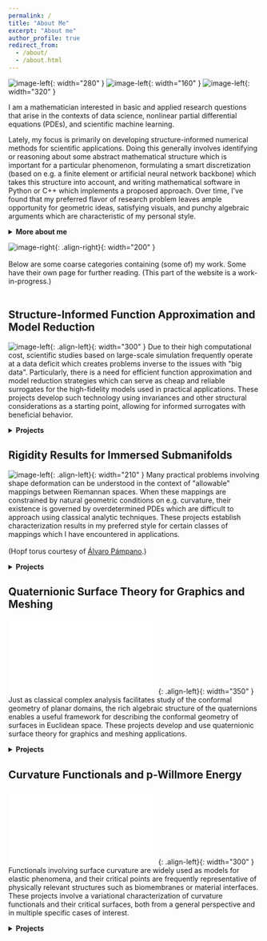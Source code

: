 ```yaml
---
permalink: /
title: "About Me"
excerpt: "About me"
author_profile: true
redirect_from:
  - /about/
  - /about.html
---
```

<!-- ![image-center](/images/frontpage.jpg){: .align-center} -->
<!-- ![Alt Text](/files/gifs/knotFandB.gif) -->

<!-- ![image-left](/images/me.png){: width="400" } ![image-right](/files/gifs/knotFandB.gif){: width="300" } -->

![image-left](/images/me_over_gorge.jpg){: width="280" } ![image-left](/images/me_w_sunglasses.jpg){: width="160" } ![image-left](/images/me.png){: width="320" }

<!-- ![image-left](/images/me.png){: width="300" } ![image-left](/images/me_w_sunglasses.jpg){: width="200" } ![image-right](/files/gifs/knotFandB.gif){: width="200" } -->

I am a mathematician interested in basic and applied research questions that arise in the contexts of data science, nonlinear partial differential equations (PDEs), and scientific machine learning.
<!-- {: .notice--success} -->

Lately, my focus is primarily on developing structure-informed numerical methods for scientific applications.  Doing this generally involves identifying or reasoning about some abstract mathematical structure which is important for a particular phenomenon, formulating a smart discretization (based on e.g. a finite element or artificial neural network backbone) which takes this structure into account, and writing mathematical software in Python or C++ which implements a proposed approach.  Over time, I've found that my preferred flavor of research problem leaves ample opportunity for geometric ideas, satisfying visuals, and punchy algebraic arguments which are characteristic of my personal style.

<details markdown="1"><summary><b>More about me</b></summary>
{: .notice--info}

A differential geometer by training, I received my PhD from Texas Tech University under the guidance of <a href="http://www.math.ttu.edu/~mtoda/">Magdalena Toda</a>, with co-advisors <a href="http://www.math.ttu.edu/~eaulisa/">Eugenio Aulisa</a> and <a href="https://www.math.uci.edu/~hungtt1/">Hung Tran</a>. At this time, I applied techniques from Riemannian geometry, variational calculus, and differential topology to study functionals involving surface curvature, with the ultimate goal of understanding their extrema. Moreover, I was (and still am) interested in understanding the possible immersions of a given topological space inside another, including what configurations are "preferred" (usually energy-minimizing) in this case.  I also spent quite a bit of time thinking about the computational modeling of geometric objects, sparking a standing interest in computer graphics which can be seen in the various simulation videos found on the <a href="/gallery/">Gallery</a> page.

Catalyzed by an NSF internship at Oak Ridge National Lab (featured [here!](https://orise.orau.gov/nsf-msgi/profiles/gruber.html)) toward the end of graduate school where I worked with <a href="https://sites.google.com/site/robertbridgeshomepage/">Robert Bridges</a>, I became involved post-PhD in scientific algorithm development for dimension reduction, function approximation, and the reduced-order modeling of PDEs.  This led to a postdoctoral appointment with <a href="https://people.sc.fsu.edu/~mgunzburger/">Max Gunzburger</a> at FSU working on data-driven strategies for predictive tasks related to ocean modeling.  At the same time as my application-driven interests were shifting, my purer "side project" work also moved in the direction of rigidity results for geometric objects constrained by curvature conditions.  Now, I maintain active interests in several areas of mathematics, computer science, and engineering.

<!-- Lately, my focus is primarily on developing structure-informed numerical methods for scientific applications.  Doing this generally involves identifying/reasoning about some abstract mathematical structure which is important for a particular phenomenon, formulating a smart discretization (based on e.g. a finite element or artificial neural network backbone) which takes this structure into account, and writing mathematical software in Python or C++ which implements the proposed discretization.  Over time, I've found that my preferred "flavor" of research problem creates ample opportunity for algebraic reasoning, flashy visuals, and short "punchy" arguments which are characteristic of my personal style.

<br><br> -->

Broad research keywords which tend to interest me include: scientific machine learning, computational and discrete geometry, conservation laws, reduced-order modeling, manifold learning, harmonic maps, surface immersions, and integrability problems.  A more detailed description of my interests can be found in my <a href="/files/Research_Statement.pdf">academic research statement</a> (current as of 9/21).

</details>


![image-right](/files/gifs/knotFandB.gif){: .align-right}{: width="200" } <br><br> Below are some coarse categories containing (some of) my work. Some have their own page for further reading.  (This part of the website is a work-in-progress.) <br><br>


Structure-Informed Function Approximation and Model Reduction
-----
![image-left](/images/GCNN_recon2.png){: .align-left}{: width="300" } Due to their high computational cost, scientific studies based on large-scale simulation frequently operate at a data deficit which creates problems inverse to the issues with "big data".  Particularly, there is a need for efficient function approximation and model reduction strategies which can serve as cheap and reliable surrogates for the high-fidelity models used in practical applications.  These projects develop such technology using invariances and other structural considerations as a starting point, allowing for informed surrogates with beneficial behavior.

<details markdown="1"><summary><b>Projects</b></summary>
{: .notice}

### Energetically Consistent Model Reduction for Metriplectic Systems  [Preprint](https://arxiv.org/abs/2204.08049#){: .btn .btn--info .btn--small}{: .align-right}
![image-left](/images/gas_containers_FOMs.png){: .align-left}{: width="275" } **Abstract:** The metriplectic formalism is useful for describing complete dynamical systems which conserve energy and produce entropy.  This creates challenges for model reduction, as the elimination of high-frequency information will generally not preserve the metriplectic structure which governs long-term stability of the system.  Based on proper orthogonal decomposition, a provably convergent metriplectic reduced-order model is formulated which is guaranteed to maintain the algebraic structure necessary for energy conservation and entropy formation.  Numerical results on benchmark problems show that the proposed method is remarkably stable, leading to improved accuracy over long time scales at a moderate increase in cost over naive methods.  
<br>
(Joint with [Max Gunzburger](https://people.sc.fsu.edu/~mgunzburger/), [Lili Ju](https://people.math.sc.edu/ju/), and [Zhu Wang](https://people.math.sc.edu/wangzhu/).)
{: .notice--info}

### Comparing Neural Architectures for Reduced-Order Modeling  [Read More.](/autoencoder-rom/){: .btn .btn--info .btn--small}{: .align-right}
![image-left](/images/gcnnRom.pdf){: .align-left}{: width="300" }  Advances in artificial neural network technology have let to recent breakthroughs in the reduced-order modeling of parameterized PDEs. Crucial to this is the idea of the autoencoder, a network archetype which learns a nonlinear projection-expansion that enables low-dimensional methods of solution.  This project compares popular autoencoder architectures against a novel design based on graph convolution.  
<br>
(Joint with [Max Gunzburger](https://people.sc.fsu.edu/~mgunzburger/), [Lili Ju](https://people.math.sc.edu/ju/), and [Zhu Wang](https://people.math.sc.edu/wangzhu/).)<br>
{: .notice--info}

### Learning the Structure of Level Sets from Sparse Data  [Read More.](/nll/){: .btn .btn--info .btn--small}{: .align-right}
![image-left](/images/levset_cartoon.pdf){: .align-left}{: width="275" } It is often necessary to make predictions in the presence of limited or incomplete data, which can lead to formidable model overfitting. The Nonlinear Level-set Learning (NLL) method of [Guannan Zhang](https://sites.google.com/view/guannan-zhang/home) et al. aims to combat this issue by building an invertible neural network mapping which concentrates the change in the function in some small number of active directions.  This project improves the NLL algorithm by reposing it as the minimization of an almost-Dirichlet energy functional, leading to a mapping which is faster to compute and always reduces the number of active inputs to one.  
<br>
(Joint with [Max Gunzburger](https://people.sc.fsu.edu/~mgunzburger/), [Lili Ju](https://people.math.sc.edu/ju/), [Yuankai Teng](https://slooowtyk.github.io/), and [Zhu Wang](https://people.math.sc.edu/wangzhu/).)
{: .notice--info}

### Pseudo-Reversible Neural Networks  [Preprint](https://arxiv.org/abs/2112.01438#){: .btn .btn--info .btn--small}{: .align-right}
![image-left](/images/prnn.png){: .align-left}{: width="275" } **Abstract:** Due to the curse of dimensionality and limitations on training data, approximating high-dimensional functions is a very challenging task even for powerful deep neural networks. Inspired by the Nonlinear Level set Learning (NLL) method that uses the reversible residual network (RevNet), in this paper we propose a new method for function approximation called Dimension Reduction via Learning Level Sets (DRiLLS). Our method contains two major components: one is the pseudo-reversible neural network (PRNN) module that effectively transforms high-dimensional input variables to low-dimensional active variables, and the other is the synthesized regression module for approximating function values based on the transformed data in the low-dimensional space.  Extensive experimental results demonstrate that DRiLLS outperforms both the NLL and Active Subspace methods, especially when the target function possesses critical points in the interior of its input domain.
<br><br>
(Joint with [Lili Ju](https://people.math.sc.edu/ju/), [Yuankai Teng](https://slooowtyk.github.io/), [Zhu Wang](https://people.math.sc.edu/wangzhu/), and [Guannan Zhang](https://sites.google.com/view/guannan-zhang/home).)
{: .notice--info}

### Active Manifolds: Geometric Data Analysis for Dimension Reduction  [Read More.](/am/){: .btn .btn--info .btn--small}{: .align-right}
![image-left](/images/AMpic.png){: .align-left}{: width="215" }  Scientists and engineers are frequently presented with mathematical models that are difficult to analyze due to their reliance on a large number of parameters. This project is inspired by the Active Subspaces idea of [Paul Constantine](https://scholar.google.com/citations?user=7x-Q4Y8AAAAJ&hl=en), and provides an algorithm which reduces the dimension of an unknown function to one regardless of the size of the original input space.
<br><br>
(Joint with [Robert Bridges](https://sites.google.com/site/robertbridgeshomepage/), [Christopher Felder](https://www.math.wustl.edu/~cfelder/), and [Miki Verma](https://scholar.google.com/citations?user=1jUa6nwAAAAJ&hl=en).) <br><br><br><br>
{: .notice--info}

</details>


Rigidity Results for Immersed Submanifolds
-----
![image-left](/images/Willmore-Hopf-5-1.jpeg){: .align-left}{: width="210" } Many practical problems involving shape deformation can be understood in the context of "allowable" mappings between Riemannan spaces.  When these mappings are constrained by natural geometric conditions on e.g. curvature, their existence is governed by overdetermined PDEs which are difficult to approach using classical analytic techniques.  These projects establish characterization results in my preferred style for certain classes of mappings which I have encountered in applications.  
<br>
(Hopf torus courtesy of [Álvaro Pámpano](https://www.math.ttu.edu/~apampano/index.html).)

<details markdown="1"><summary><b>Projects</b></summary>
{: .notice}

### Planar Immersions with Prescribed Curl and Jacobian Determinant are Unique  [Preprint](https://arxiv.org/abs/2107.13707#){: .btn .btn--info .btn--small}{: .align-right}
![image-left](/images/crossfld.png){: .align-left}{: width="210" } **Abstract:** We prove that immersions of planar domains are uniquely specified by their Jacobian determinant, curl function, and boundary values. This settles the two-dimensional version of an outstanding conjecture related to a particular grid generation method in computer graphics. <br><br><br><br><br><br><br>
{: .notice--info}

### Parallel Codazzi Tensors with Submanifold Applications  [Preprint](https://arxiv.org/abs/2004.03103#){: .btn .btn--info .btn--small}{: .align-right}
![image-left](/images/equations.png){: .align-left}{: width="300" } **Abstract:** A decomposition theorem is established for a class of closed Riemannian submanifolds immersed in a space form of constant sectional curvature. In particular, it is shown that if $$M$$ has nonnegative sectional curvature and admits a Codazzi tensor with “parallel mean curvature”, then $$M$$ is locally isometric to a direct product of irreducible factors determined by the spectrum of that tensor. This decomposition is global when $$M$$ is simply connected, and generalizes what is known for immersed submanifolds with parallel mean curvature vector.
{: .notice--info}

</details>


Quaternionic Surface Theory for Graphics and Meshing
-----
![image-left](/images/confcartoon.pdf){: .align-left}{: width="350" } Just as classical complex analysis facilitates study of the conformal geometry of planar domains, the rich algebraic structure of the quaternions enables a useful framework for describing the conformal geometry of surfaces in Euclidean space.  These projects develop and use quaternionic surface theory for graphics and meshing applications.

<details markdown="1"><summary><b>Projects</b></summary>
{: .notice}

### Quasiconformal Mappings for Surface Mesh Optimization  [Read More.](/quasiconformal/){: .btn .btn--info .btn--small}{: .align-right}
![image-left](/images/QCfront.png){: .align-left}{: width="275" } Computational quasiconformal mappings are flexible tools for everything from surface remeshing to object deformation.  This project develops a single-stage genus-agnostic algorithm for computing Teichm&uuml;ller quasiconformal mappings from surfaces represented as manifold meshes in $$ \mathbb{R}^3 $$.
<br><br>
(Joint with [Eugenio Aulisa](http://www.math.ttu.edu/~eaulisa/).) <br><br>
{: .notice--info}

### Modeling the p-Willmore Flow of Surfaces  [Read More.](/surfaceFlow/){: .btn .btn--info .btn--small}{: .align-right}
![image-left](/images/cows.pdf){: .align-left}{: width="250" } Geometric flows are beautiful and powerful tools for prescribing a change in the geometry of a surface.  This project is a computational study of the p-Willmore flow, with the aim to develop a finite-element model that is amenable to geometric constraints on surface area and enclosed volume.
<br><br>
(Joint with [Eugenio Aulisa](http://www.math.ttu.edu/~eaulisa/).) <br><br><br><br><br>
{: .notice--info}

</details>


Curvature Functionals and p-Willmore Energy
------
![image-left](/images/dogs.pdf){: .align-left}{: width="300" } Functionals involving surface curvature are widely used as models for elastic phenomena, and their critical points are frequently representative of physically relevant structures such as biomembranes or material interfaces.  These projects involve a variational characterization of curvature functionals and their critical surfaces, both from a general perspective and in multiple specific cases of interest.

<details markdown="1"><summary><b>Projects</b></summary>
{: .notice}

### On p-Willmore Disks with Boundary Energies  [Preprint](https://arxiv.org/abs/2110.14778#){: .btn .btn--info .btn--small}{: .align-right}
![image-left](/images/bubble.jpg){: .align-left}{: width="200" } **Abstract:** We consider an energy functional on surface immersions which includes contributions from both boundary and interior. Inspired by physical examples, the boundary is modeled as the center line of a generalized Kirchhoff elastic rod, while the interior term is arbitrarily dependent on the mean curvature and linearly dependent on the Gaussian curvature. We study equilibrium configurations for this energy in general among topological disks, as well as specifically for the class of examples known as p-Willmore energies.
<br><br>
(Joint with [Magdalena Toda](http://www.math.ttu.edu/~mtoda/) and [Álvaro Pámpano](https://www.math.ttu.edu/~apampano/index.html).)
{: .notice--info}

### Regarding the Euler-Plateau Problem with Elastic Modulus  [Preprint](https://arxiv.org/abs/2010.00149#){: .btn .btn--info .btn--small}{: .align-right}
![image-left](/images/elastic_modulus.png){: .align-left}{: width="200" } **Abstract:** We study equilibrium configurations for the Euler-Plateau energy with elastic modulus, which couples an energy functional of Euler-Plateau type with a total curvature term often present in models for the free energy of biomembranes. It is shown that the potential minimizers of this energy are highly dependent on the choice of physical rigidity parameters, and that the area of critical surfaces can be computed entirely from their boundary data. When the elastic modulus does not vanish, it is shown that axially symmetric critical immersions and critical immersions of disk type are necessarily planar domains bounded by area-constrained elasticae. The cases of topological genus zero with multiple boundary components and unrestricted genus with control on the geodesic torsion are also discussed, and sufficient conditions are given which establish the same conclusion in these cases.
<br><br>
(Joint with [Magdalena Toda](http://www.math.ttu.edu/~mtoda/) and [Álvaro Pámpano](https://www.math.ttu.edu/~apampano/index.html).)
{: .notice--info}

### Stationary Surfaces with Boundaries  [Preprint](https://arxiv.org/abs/1912.07103#){: .btn .btn--info .btn--small}{: .align-right}
![image-left](/images/sswb_visual.pdf){: .align-left}{: width="250" } **Abstract:** This article investigates stationary surfaces with boundaries, which arise as the critical points of functionals dependent on curvature. Precisely, a generalized "bending energy" functional $$\mathcal{W}$$ is considered which involves a Lagrangian that is symmetric in the principal curvatures. The first variation of $$\mathcal{W}$$ is computed, and a stress tensor is extracted whose divergence quantifies deviation from $$\mathcal{W}$$-criticality. Boundary-value problems are then examined, and a characterization of free-boundary $$\mathcal{W}$$-surfaces with rotational symmetry is given for scaling-invariant $$\mathcal{W}$$-functionals. In case the functional is not scaling-invariant, certain boundary-to-interior consequences are discussed. Finally, some applications to the conformal Willmore energy and the p-Willmore energy of surfaces are presented.
<br><br>
(Joint with [Magdalena Toda](http://www.math.ttu.edu/~mtoda/) and [Hung Tran](https://www.math.uci.edu/~hungtt1/).)
{: .notice--info}

### On the Variation of Curvature Functionals in a Space Form with Applications to a Generalized Willmore Energy  [Preprint](https://arxiv.org/abs/1905.01759#){: .btn .btn--info .btn--small}{: .align-right}
![image-left](/images/variationfig.pdf){: .align-left}{: width="220" } **Abstract:** Functionals involving surface curvature are important across a range of scientific disciplines, and their extrema are representative of physically meaningful objects such as atomic lattices and biomembranes. Inspired in particular by the relationship of the Willmore energy to lipid bilayers, we consider a general functional depending on a surface and a symmetric combination of its principal curvatures, provided the surface is immersed in a 3-D space form. We compute the first and second variations of this functional, leading to expressions given entirely in terms of the surface fundamental forms. We then apply the stability criteria afforded by our calculations to a generalization of the Willmore functional, proving a result regarding the stability of spheres.
<br><br>
(Joint with [Magdalena Toda](http://www.math.ttu.edu/~mtoda/) and [Hung Tran](https://www.math.uci.edu/~hungtt1/).)
{: .notice--info}

### Curvature Functionals and p-Willmore Energy  [Read More.](/cf/){: .btn .btn--info .btn--small}{: .align-right}
![image-left](/images/virus_end.png){: .align-left}{: width="200" } My PhD thesis, which investigates many aspects of general curvature functionals in the abstract, and applies some of them to the particular case of the p-Willmore energy. <br><br><br><br><br><br><br><br>
{: .notice--info}

</details>
